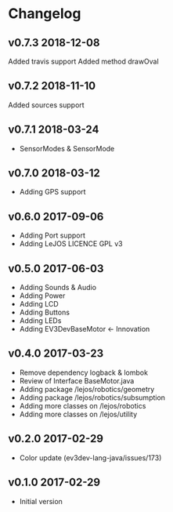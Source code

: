 # Changelog

## v0.7.3 2018-12-08

Added travis support
Added method drawOval

## v0.7.2 2018-11-10

Added sources support

## v0.7.1 2018-03-24

- SensorModes & SensorMode

## v0.7.0 2018-03-12

- Adding GPS support

## v0.6.0 2017-09-06

- Adding Port support
- Adding LeJOS LICENCE GPL v3

## v0.5.0 2017-06-03

- Adding Sounds & Audio
- Adding Power
- Adding LCD
- Adding Buttons
- Adding LEDs
- Adding EV3DevBaseMotor <- Innovation

## v0.4.0 2017-03-23

- Remove dependency logback & lombok
- Review of Interface BaseMotor.java
- Adding package /lejos/robotics/geometry
- Adding package /lejos/robotics/subsumption
- Adding more classes on /lejos/robotics 
- Adding more classes on /lejos/utility 

## v0.2.0 2017-02-29

- Color update (ev3dev-lang-java/issues/173)

## v0.1.0 2017-02-29

- Initial version

